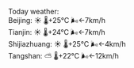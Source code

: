 Today weather:  
Beijing: ☀️   🌡️+25°C 🌬️←7km/h  
Tianjin: ☀️   🌡️+24°C 🌬️←7km/h  
Shijiazhuang: ☀️   🌡️+25°C 🌬️←4km/h  
Tangshan: ⛅️  🌡️+22°C 🌬️←12km/h  
